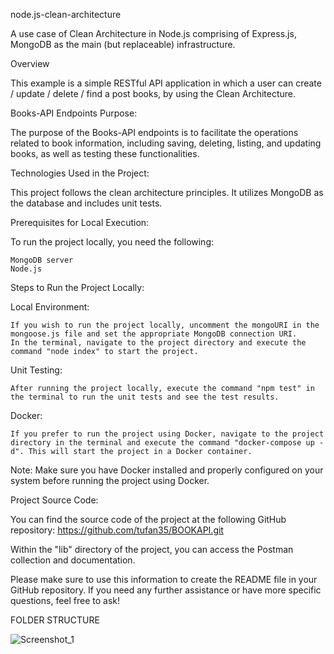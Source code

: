 node.js-clean-architecture

A use case of Clean Architecture in Node.js comprising of Express.js, MongoDB as the main (but replaceable) infrastructure.

Overview

This example is a simple RESTful API application in which a user can create / update / delete / find a post books, by using the Clean Architecture.


Books-API Endpoints Purpose:

The purpose of the Books-API endpoints is to facilitate the operations related to book information, including saving, deleting, listing, and updating books, as well as testing these functionalities.

Technologies Used in the Project:

This project follows the clean architecture principles. It utilizes MongoDB as the database and includes unit tests.

Prerequisites for Local Execution:

To run the project locally, you need the following:

    MongoDB server
    Node.js

Steps to Run the Project Locally:

Local Environment:

    If you wish to run the project locally, uncomment the mongoURI in the mongoose.js file and set the appropriate MongoDB connection URI.
    In the terminal, navigate to the project directory and execute the command "node index" to start the project.

Unit Testing:

    After running the project locally, execute the command "npm test" in the terminal to run the unit tests and see the test results.

Docker:

    If you prefer to run the project using Docker, navigate to the project directory in the terminal and execute the command "docker-compose up -d". This will start the project in a Docker container.

Note: Make sure you have Docker installed and properly configured on your system before running the project using Docker.

Project Source Code:

You can find the source code of the project at the following GitHub repository: https://github.com/tufan35/BOOKAPI.git

Within the "lib" directory of the project, you can access the Postman collection and documentation.

Please make sure to use this information to create the README file in your GitHub repository. If you need any further assistance or have more specific questions, feel free to ask!

FOLDER STRUCTURE

  ![Screenshot_1](https://github.com/tufan35/BOOKAPI/assets/34610153/d52804cf-60ad-40a9-90f5-a5d7686485a1)

